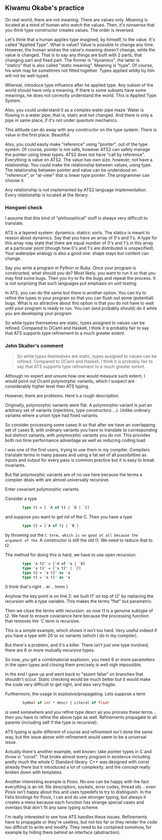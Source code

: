 ## Kiwamu Okabe's practice

On real world, there are not meaning. There are values only.
Meaning is located at a mind of human who watch the values.
Then, it's nonsense that you think type constructor creates values. The order is reversed.

Let's think that a human applies type imagined, by himself, to the value. It's called "Applied Type".
What is value? Value is possible to change any time.
However, the human wishes the value's meaning doesn't change, while the value is changed.
That is to say any things are built with 2 parts, that changing part and fixed part.
The former is "dynamics", the latter is "statics" that is also called "static meaning". Meaning is "type".
Of course, his wish may be sometimes not fitted together.
Types applied wildly by him will not be well-typed.

Whereat, introduce type influence after he applied type.
Any subset of the world should have only a meaning.
If there is some subsets have some meanings, he does not correctly understand the world.
This is Applied Type System.

Also, you could understand it as a complex water pipe maze.
Water is flowing in a water pipe, that is, static and not changed.
And there is only a pipe in same place, if it's not under quantum mechanics.

This attitude can do away with any constructor on the type system.
There is value in the first place. Beautiful.

Also, you could easily make "reference" using "pointer", out of the type system.
Of course, pointer is not safe, however ATS2 can safely manage the pointer using linear types.
ATS2 does not have "call by reference". Everything is value on ATS2.
The value has own size, however, not have a relationship.
You could make the relationship between values, using type.
The relationship between pointer and value can be understood on "reference", or "at-view" that is linear type pointer.
The programmer can choose it.

Any relationship is not implemented by ATS2 language implementation.
Every relationship is located at the library.

### Hongwei check

I assume that this kind of "philosophical" stuff is always very difficult
to translate.

ATS is a layered system: dynamics: statics: sorts. The statics is meant
to reason about dynamics. Say that you have an array of 0's and 1's. A type
for this array may state that there are equal number of 0's and 1's in
this array at a particular point (though how 0's and 1's are distributed
is unspecified). Your waterpipe analogy is also a good one: shape stays
but content can change.

Say you write a program in Python or Ruby. Once your program is constructed,
what should you do? Most likely, you want to run it so that you may find some bugs.
Then you try to fix the bugs and repeat the process. It is not surprising that such
languages put emphasis on unit testing.

In ATS, you can do the same but there is another option. You can try to refine the
types in your program so that you can flush out some (potential) bugs. What is so
attractive about this option is that you do not have to wait until your program is ready to
run. You can (and probably should) do it while you are developing your program.

So while types themselves are static, types assigned to values can be refined.
Compared to OCaml and Haskell, I think it is probably fair to say that ATS supports
type refinement to a much greater extent.

### John Skaller's comment

> So while types themselves are static, types assigned to values can be refined.
> Compared to OCaml and Haskell, I think it is probably fair to say that ATS supports
> type refinement to a much greater extent.

Although no expert and unsure how one would measure such extent,
I would point out Ocaml polymorphic variants, which I suspect are considerably
higher level than ATS typing.

However, there are problems. Here's a rough description.

Originally, polymorphic variants were flat. A polymorphic variant is just
an arbitrary set of variants (injections, type constructors ...).
Unlike ordinary variants where a union type had fixed variants.

So consider processing some cases A so that after we have
an overlapping set of cases B, with ordinary variants you have
to translate to corresponding but distinct variants, with polymorphic
variants you do not. This provides both run time performance advantage
as well as reducing coding load.

I was one of the first users, trying to use them in my compiler.
Compilers translate terms in many passes and using a fat set
of all possibilities as inputs and output for every pass is common
practice but it is easy to break invariants.

But flat polymorphic variants are of no use here because the terms a compiler
deals with are almost universally recursive.

Enter covariant polymorphic variants.

Consider a type

```ocaml
        type t1 = [ `A of t1 | `B | `C]
```

and suppose you want to get rid of the C. Then you have a type

```ocaml
        type t2 = [`A of t1 | `B ]
```

by throwing out the `C term, which is no good at all because the argument of
the `A constructor is still the old t1. We need to reduce that to t2.

The method for doing this is hard, we have to use open recursion:

```ocaml
        type 'a t2' = [`A of 'a | `B]
        type 'a t1' = ['a t2' | `C]
        type t2 = 'a t2' as 'a
        type t1 = 'a t1' as 'a
```

[I think that's right .. er .. hmm ]

Anyhow the key point is on line 2: we built t1' on top of t2' by replacing
the recursion with a type variable. This makes the terms "flat" but parametric.

Then we close the terms with recursion. so now t1 is a genuine subtype of t2.
We have to ensure covariance here because the processing function that removes
the `C term is recursive.

This is a simple example, which shows it isn't too hard. Very useful indeed
if you have a type with 20 or so variants (which I do in my compiler).

But there's a problem, and it's a killer. There isn't just one type involved,
there are 6 or more mutually recursive types.

So now, you get a combinatorial explosion, you need 6 or more parameters
in the open types and closing them precisely is well nigh impossible.

In the end I gave up and went back to "assert false" on branches that
shouldn't occur. Static checking would be much better but it would
make the code very difficult to get right, and also very fragile.

Furthermore, the usage in explosive/propagating. Lets suppose a term

```ocaml
        Symbol of int * descr | Literal of float
```

is used somewhere and you refine type descr as you process these terms ..
then you have to refine the above type as well. Refinements propagate to all
parents (including self if the type is recursive).

ATS typing is quite different of course and refinement isn't done the same way,
but the issue above with refinement would seem to be a universal issue.

Actually there's another example, well known: take pointer types in C and
throw in "const". That broke almost every program in existence including
pretty much the whole C Standard library. C++ was designed with const
already there but it introduced a lot of complexity. and the
concept really broken down with templates.

Another interesting example is Posix. No one can be happy with the fact
everything is an int: file descriptors, sockets, error codes, thread ids ..
even Posix isn't happy about this and uses typedefs to try to distinguish.
In the Felix bindings for Posix, I can and do use stronger typing,
but always it creates a mess because each function has strange special
cases and overlaps that don't fit any sane typing scheme.

I'm really interested to see how ATS handles these issues. Refinements
have to propagate or they're useless, but not too far or they render the
code too difficult to write and modify. They need to be contained somehow,
for example by hiding them behind an interface (abstraction).
